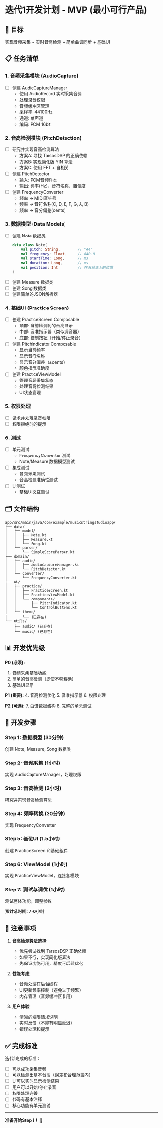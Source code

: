 # 迭代1开发计划 - MVP (最小可行产品)

## 🎯 目标
实现音频采集 + 实时音高检测 + 简单曲谱同步 + 基础UI

## 📋 任务清单

### 1. 音频采集模块 (AudioCapture)
- [ ] 创建 AudioCaptureManager
  - 使用 AudioRecord 实时采集音频
  - 处理录音权限
  - 音频缓冲区管理
  - 采样率: 44100Hz
  - 通道: 单声道
  - 编码: PCM 16bit

### 2. 音高检测模块 (PitchDetection)
- [ ] 研究并实现音高检测算法
  - 方案A: 寻找 TarsosDSP 的正确依赖
  - 方案B: 实现简化版 YIN 算法
  - 方案C: 使用 FFT + 自相关
- [ ] 创建 PitchDetector
  - 输入: PCM音频样本
  - 输出: 频率(Hz)、音符名称、置信度
- [ ] 创建 FrequencyConverter
  - 频率 → MIDI音符号
  - 频率 → 音符名称(C, D, E, F, G, A, B)
  - 频率 → 音分偏差(cents)

### 3. 数据模型 (Data Models)
- [ ] 创建 Note 数据类
  ```kotlin
  data class Note(
      val pitch: String,        // "A4"
      val frequency: Float,     // 440.0
      val startTime: Long,      // ms
      val duration: Long,       // ms
      val position: Int         // 在五线谱上的位置
  )
  ```
- [ ] 创建 Measure 数据类
- [ ] 创建 Song 数据类
- [ ] 创建简单的JSON解析器

### 4. 基础UI (Practice Screen)
- [ ] 创建 PracticeScreen Composable
  - 顶部: 当前检测到的音高显示
  - 中部: 音准指示器（类似调音器）
  - 底部: 控制按钮（开始/停止录音）
- [ ] 创建 PitchIndicator Composable
  - 显示当前频率
  - 显示音符名称
  - 显示音分偏差（±cents）
  - 颜色指示准确度
- [ ] 创建 PracticeViewModel
  - 管理音频采集状态
  - 处理音高检测结果
  - UI状态管理

### 5. 权限处理
- [ ] 请求并处理录音权限
- [ ] 权限拒绝时的提示

### 6. 测试
- [ ] 单元测试
  - FrequencyConverter 测试
  - Note/Measure 数据模型测试
- [ ] 集成测试
  - 音频采集测试
  - 音高检测准确性测试
- [ ] UI测试
  - 基础UI交互测试

## 🗂️ 文件结构

```
app/src/main/java/com/example/musicstringstudioapp/
├── data/
│   ├── model/
│   │   ├── Note.kt
│   │   ├── Measure.kt
│   │   └── Song.kt
│   └── parser/
│       └── SimpleScoreParser.kt
├── domain/
│   ├── audio/
│   │   ├── AudioCaptureManager.kt
│   │   └── PitchDetector.kt
│   └── converter/
│       └── FrequencyConverter.kt
├── ui/
│   ├── practice/
│   │   ├── PracticeScreen.kt
│   │   ├── PracticeViewModel.kt
│   │   └── components/
│   │       ├── PitchIndicator.kt
│   │       └── ControlButtons.kt
│   └── theme/
│       └── (已存在)
└── utils/
    ├── audio/ (已存在)
    └── music/ (已存在)
```

## 📊 开发优先级

**P0 (必须):**
1. 音频采集基础功能
2. 简单的音高检测（即使不够精确）
3. 基础UI显示

**P1 (重要):**
4. 音高检测优化
5. 音准指示器
6. 权限处理

**P2 (可选):**
7. 曲谱数据结构
8. 完整的单元测试

## 🚀 开发步骤

### Step 1: 数据模型 (30分钟)
创建 Note, Measure, Song 数据类

### Step 2: 音频采集 (1小时)
实现 AudioCaptureManager，处理权限

### Step 3: 音高检测 (2小时)
研究并实现音高检测算法

### Step 4: 频率转换 (30分钟)
实现 FrequencyConverter

### Step 5: 基础UI (1.5小时)
创建 PracticeScreen 和基础组件

### Step 6: ViewModel (1小时)
实现 PracticeViewModel，连接各模块

### Step 7: 测试与调优 (1小时)
测试整体功能，调整参数

**预计总时间: 7-8小时**

## 📝 注意事项

1. **音高检测算法选择**
   - 优先尝试找到 TarsosDSP 正确依赖
   - 如果不行，实现简化版算法
   - 先保证功能可用，精度可后续优化

2. **性能考虑**
   - 音频处理在后台线程
   - UI更新频率控制（避免过于频繁）
   - 内存管理（音频缓冲区复用）

3. **用户体验**
   - 清晰的权限请求说明
   - 实时反馈（不能有明显延迟）
   - 错误处理和提示

## ✅ 完成标准

迭代1完成的标准：
- [ ] 可以成功采集音频
- [ ] 可以检测出基本音高（误差在合理范围内）
- [ ] UI可以实时显示检测结果
- [ ] 用户可以开始/停止录音
- [ ] 权限处理完善
- [ ] 代码有基本注释
- [ ] 核心功能有单元测试

---

**准备开始Step 1！** 🎻
